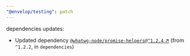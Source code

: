 ```yaml
---
"@envelop/testing": patch
---
```

dependencies updates:
  - Updated dependency [`@whatwg-node/promise-helpers@^1.2.4` ↗︎](https://www.npmjs.com/package/@whatwg-node/promise-helpers/v/1.2.4) (from `^1.2.2`, in `dependencies`)
